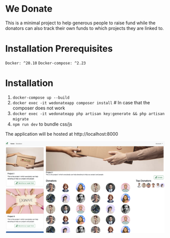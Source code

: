 # We Donate
This is a minimal project to help generous people to raise fund while the donators can also track their own funds to which projects they are linked to.

# Installation Prerequisites
`Docker: ^20.10`
`Docker-compose: ^2.23`

# Installation
1. `docker-compose up --build`
2. `docker exec -it wedonateapp composer install` # In case that the composer does not work
3. `docker exec -it wedonateapp php artisan key:generate && php artisan migrate`
4. `npm run dev` to bundle css/js

The application will be hosted at http://localhost:8000

![Screenshot](./screenshot.png)